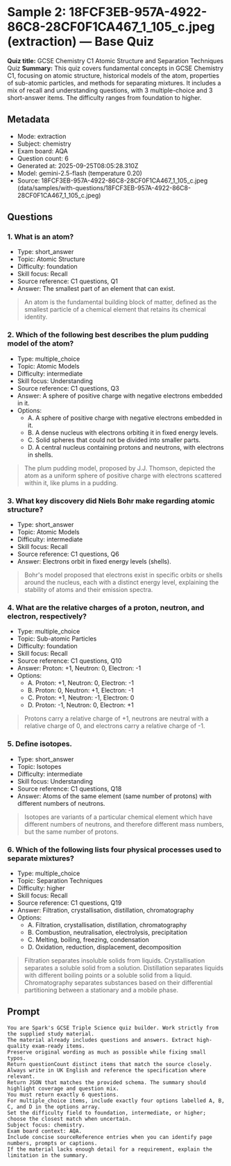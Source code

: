 # Sample 2: 18FCF3EB-957A-4922-86C8-28CF0F1CA467_1_105_c.jpeg (extraction) — Base Quiz

**Quiz title:** GCSE Chemistry C1 Atomic Structure and Separation Techniques Quiz
**Summary:** This quiz covers fundamental concepts in GCSE Chemistry C1, focusing on atomic structure, historical models of the atom, properties of sub-atomic particles, and methods for separating mixtures. It includes a mix of recall and understanding questions, with 3 multiple-choice and 3 short-answer items. The difficulty ranges from foundation to higher.

## Metadata

- Mode: extraction
- Subject: chemistry
- Exam board: AQA
- Question count: 6
- Generated at: 2025-09-25T08:05:28.310Z
- Model: gemini-2.5-flash (temperature 0.20)
- Source: 18FCF3EB-957A-4922-86C8-28CF0F1CA467_1_105_c.jpeg (data/samples/with-questions/18FCF3EB-957A-4922-86C8-28CF0F1CA467_1_105_c.jpeg)

## Questions

### 1. What is an atom?

- Type: short_answer
- Topic: Atomic Structure
- Difficulty: foundation
- Skill focus: Recall
- Source reference: C1 questions, Q1
- Answer: The smallest part of an element that can exist.

> An atom is the fundamental building block of matter, defined as the smallest particle of a chemical element that retains its chemical identity.

### 2. Which of the following best describes the plum pudding model of the atom?

- Type: multiple_choice
- Topic: Atomic Models
- Difficulty: intermediate
- Skill focus: Understanding
- Source reference: C1 questions, Q3
- Answer: A sphere of positive charge with negative electrons embedded in it.
- Options:
  - A. A sphere of positive charge with negative electrons embedded in it.
  - B. A dense nucleus with electrons orbiting it in fixed energy levels.
  - C. Solid spheres that could not be divided into smaller parts.
  - D. A central nucleus containing protons and neutrons, with electrons in shells.

> The plum pudding model, proposed by J.J. Thomson, depicted the atom as a uniform sphere of positive charge with electrons scattered within it, like plums in a pudding.

### 3. What key discovery did Niels Bohr make regarding atomic structure?

- Type: short_answer
- Topic: Atomic Models
- Difficulty: intermediate
- Skill focus: Recall
- Source reference: C1 questions, Q6
- Answer: Electrons orbit in fixed energy levels (shells).

> Bohr's model proposed that electrons exist in specific orbits or shells around the nucleus, each with a distinct energy level, explaining the stability of atoms and their emission spectra.

### 4. What are the relative charges of a proton, neutron, and electron, respectively?

- Type: multiple_choice
- Topic: Sub-atomic Particles
- Difficulty: foundation
- Skill focus: Recall
- Source reference: C1 questions, Q10
- Answer: Proton: +1, Neutron: 0, Electron: -1
- Options:
  - A. Proton: +1, Neutron: 0, Electron: -1
  - B. Proton: 0, Neutron: +1, Electron: -1
  - C. Proton: +1, Neutron: -1, Electron: 0
  - D. Proton: -1, Neutron: 0, Electron: +1

> Protons carry a relative charge of +1, neutrons are neutral with a relative charge of 0, and electrons carry a relative charge of -1.

### 5. Define isotopes.

- Type: short_answer
- Topic: Isotopes
- Difficulty: intermediate
- Skill focus: Understanding
- Source reference: C1 questions, Q18
- Answer: Atoms of the same element (same number of protons) with different numbers of neutrons.

> Isotopes are variants of a particular chemical element which have different numbers of neutrons, and therefore different mass numbers, but the same number of protons.

### 6. Which of the following lists four physical processes used to separate mixtures?

- Type: multiple_choice
- Topic: Separation Techniques
- Difficulty: higher
- Skill focus: Recall
- Source reference: C1 questions, Q19
- Answer: Filtration, crystallisation, distillation, chromatography
- Options:
  - A. Filtration, crystallisation, distillation, chromatography
  - B. Combustion, neutralisation, electrolysis, precipitation
  - C. Melting, boiling, freezing, condensation
  - D. Oxidation, reduction, displacement, decomposition

> Filtration separates insoluble solids from liquids. Crystallisation separates a soluble solid from a solution. Distillation separates liquids with different boiling points or a soluble solid from a liquid. Chromatography separates substances based on their differential partitioning between a stationary and a mobile phase.

## Prompt

```
You are Spark's GCSE Triple Science quiz builder. Work strictly from the supplied study material.
The material already includes questions and answers. Extract high-quality exam-ready items.
Preserve original wording as much as possible while fixing small typos.
Return questionCount distinct items that match the source closely.
Always write in UK English and reference the specification where relevant.
Return JSON that matches the provided schema. The summary should highlight coverage and question mix.
You must return exactly 6 questions.
For multiple_choice items, include exactly four options labelled A, B, C, and D in the options array.
Set the difficulty field to foundation, intermediate, or higher; choose the closest match when uncertain.
Subject focus: chemistry.
Exam board context: AQA.
Include concise sourceReference entries when you can identify page numbers, prompts or captions.
If the material lacks enough detail for a requirement, explain the limitation in the summary.
```
